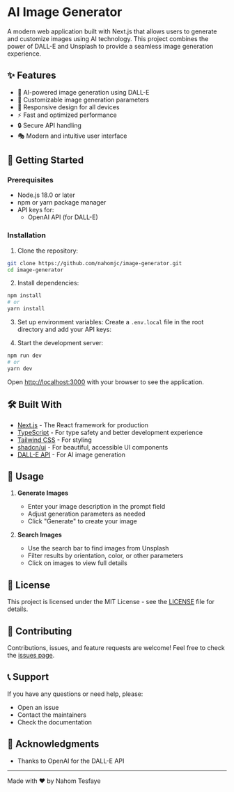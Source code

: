 # AI Image Generator

A modern web application built with Next.js that allows users to generate and customize images using AI technology. This project combines the power of DALL-E and Unsplash to provide a seamless image generation experience.

## ✨ Features

- 🎨 AI-powered image generation using DALL-E
- 🎯 Customizable image generation parameters
- 📱 Responsive design for all devices
- ⚡ Fast and optimized performance
- 🔒 Secure API handling
- 🎭 Modern and intuitive user interface

## 🚀 Getting Started

### Prerequisites

- Node.js 18.0 or later
- npm or yarn package manager
- API keys for:
  - OpenAI API (for DALL-E)

### Installation

1. Clone the repository:

```bash
git clone https://github.com/nahomjc/image-generator.git
cd image-generator
```

2. Install dependencies:

```bash
npm install
# or
yarn install
```

3. Set up environment variables:
   Create a `.env.local` file in the root directory and add your API keys:

4. Start the development server:

```bash
npm run dev
# or
yarn dev
```

Open [http://localhost:3000](http://localhost:3000) with your browser to see the application.

## 🛠️ Built With

- [Next.js](https://nextjs.org/) - The React framework for production
- [TypeScript](https://www.typescriptlang.org/) - For type safety and better development experience
- [Tailwind CSS](https://tailwindcss.com/) - For styling
- [shadcn/ui](https://ui.shadcn.com/) - For beautiful, accessible UI components
- [DALL-E API](https://openai.com/dall-e-2) - For AI image generation

## 📝 Usage

1. **Generate Images**

   - Enter your image description in the prompt field
   - Adjust generation parameters as needed
   - Click "Generate" to create your image

2. **Search Images**
   - Use the search bar to find images from Unsplash
   - Filter results by orientation, color, or other parameters
   - Click on images to view full details



## 📄 License

This project is licensed under the MIT License - see the [LICENSE](LICENSE) file for details.

## 🤝 Contributing

Contributions, issues, and feature requests are welcome! Feel free to check the [issues page](https://github.com/nahomjc/image-generator/issues).

## 📞 Support

If you have any questions or need help, please:

- Open an issue
- Contact the maintainers
- Check the documentation

## 🙏 Acknowledgments

- Thanks to OpenAI for the DALL-E API

---

Made with ❤️ by Nahom Tesfaye

